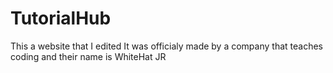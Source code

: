 # TutorialHub
This a website that I edited
It was officialy made by a company that teaches coding and their name is WhiteHat JR
